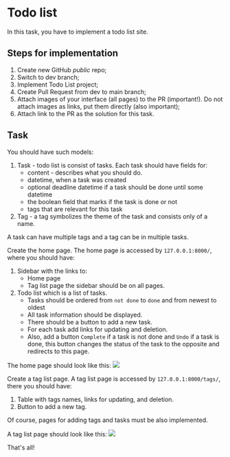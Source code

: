 # Todo list

In this task, you have to implement a todo list site.

## Steps for implementation

1. Create new GitHub *public* repo;
2. Switch to dev branch;
3. Implement Todo List project;
4. Create Pull Request from dev to main branch;
5. Attach images of your interface (all pages) to the PR (important!). Do not attach images as links, put them directly (also important);
6. Attach link to the PR as the solution for this task.

## Task

You should have such models:
1. Task - todo list is consist of tasks. Each task should have fields for:
    - content - describes what you should do.
    - datetime, when a task was created
    - optional deadline datetime if a task should be done until some
datetime
    - the boolean field that marks if the task is done or not
    - tags that are relevant for this task
2. Tag - a tag symbolizes the theme of the task and consists only of a name.

A task can have multiple tags and a tag can be in multiple tasks.

Create the home page. The home page is accessed by `127.0.0.1:8000/`, where you
should have:
1. Sidebar with the links to:
   - Home page
   - Tag list page
    the sidebar should be on all pages.
2. Todo list which is a list of tasks.
   - Tasks should be ordered from `not done` to `done` and from newest to oldest
   - All task information should be displayed.
   - There should be a button to add a new task.
   - For each task add links for updating and deletion.
   - Also, add a button `Complete` if a task is not done and `Undo` if a task is
done, this button changes the status of the task to the opposite and redirects
to this page.

The home page should look like this:
![](https://mate-academy-images.s3.eu-central-1.amazonaws.com/python_exam_first_scr_6e2c7167de.png)

Create a tag list page. A tag list page is accessed by `127.0.0.1:8000/tags/`,
there you should have:
1. Table with tags names, links for updating,  and deletion.
2. Button to add a new tag.

Of course, pages for adding tags and tasks must be also implemented.

A tag list page should look like this:
![](https://mate-academy-images.s3.eu-central-1.amazonaws.com/python_exam_second_scr_1c4563cb17.png)

That's all!
